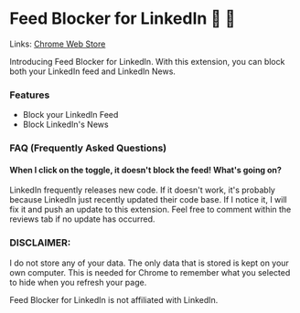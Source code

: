 # Feed Blocker for LinkedIn :no_entry_sign: :newspaper:

Links: [Chrome Web Store](https://chrome.google.com/webstore/detail/feed-blocker-for-linkedin/eikaafmldiioljlilngpogcepiedpenf?hl=en)
 

Introducing Feed Blocker for LinkedIn. With this extension, you can block both your LinkedIn feed and LinkedIn News. 

### Features

- Block your LinkedIn Feed
- Block LinkedIn's News


###  FAQ (Frequently Asked Questions)

#### When I click on the toggle, it doesn't block the feed! What's going on?

LinkedIn frequently releases new code. If it doesn't work, it's probably because LinkedIn just recently updated their code base. If I notice it, I will fix it and push an update to this extension. Feel free to comment within the reviews tab if no update has occurred.


### DISCLAIMER:

I do not store any of your data. The only data that is stored is kept on your own computer. This is needed for Chrome to remember what you selected to hide when you refresh your page.

Feed Blocker for LinkedIn is not affiliated with LinkedIn.
